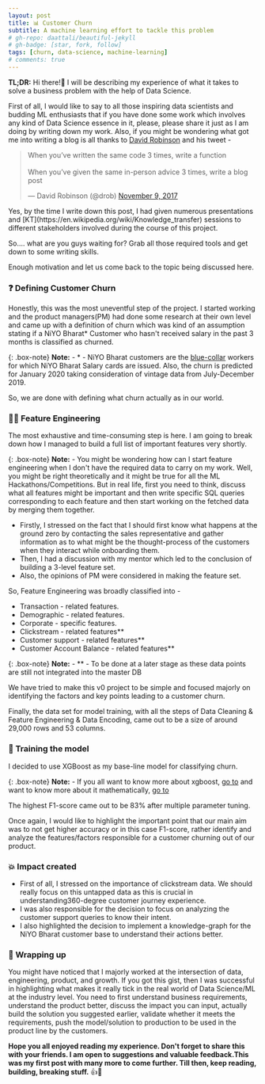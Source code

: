 ```yaml
---
layout: post
title: 📊 Customer Churn
subtitle: A machine learning effort to tackle this problem
# gh-repo: daattali/beautiful-jekyll
# gh-badge: [star, fork, follow]
tags: [churn, data-science, machine-learning]
# comments: true
---
```


**TL;DR:** Hi there!👋 I will be describing my experience of what it takes to solve a business problem with the help of Data Science. 

<!-- 
{: .box-note}
As Jeff Bezos once said, __"We see our customers as invited guests to a party, and we are the hosts. It’s our job every day to make every important aspect of the customer experience a little bit better.”__ 

So, in order to make customer experience more enjoyable, we should focus on improving our products and making them more responsive to the ever-increasing demands of a customer.
But first let us start by discussing what exactly customer churn means? -->

First of all, I would like to say to all those inspiring data scientists and budding ML enthusiasts that if you have done some work which involves any kind of Data Science essence in it, please, please share it just as I am doing by writing down my work. Also, if you might be wondering what got me into writing a blog is all thanks to [David Robinson](http://varianceexplained.org/) and his tweet - 

<blockquote class="twitter-tweet"><p lang="en" dir="ltr">When you’ve written the same code 3 times, write a function<br><br>When you’ve given the same in-person advice 3 times, write a blog post</p>&mdash; David Robinson (@drob) <a href="https://twitter.com/drob/status/928447584712253440?ref_src=twsrc%5Etfw">November 9, 2017</a></blockquote> <script async src="https://platform.twitter.com/widgets.js" charset="utf-8"></script>
Yes, by the time I write down this post, I had given numerous presentations and [KT](https://en.wikipedia.org/wiki/Knowledge_transfer) sessions to different stakeholders involved during the course of this project.

So.... what are you guys waiting for? Grab all those required tools and get down to some writing skills.

Enough motivation and let us come back to the topic being discussed here.


### ❓ Defining Customer Churn

Honestly, this was the most uneventful step of the project. 
I started working and the product managers(PM) had done some research at their own level and came up with a definition of churn which was kind of an assumption stating if a NiYO Bharat* Customer who hasn't received salary in the past 3 months is classified as churned.

{: .box-note}
**Note:** - * - NiYO Bharat customers are the [blue-collar](https://en.wikipedia.org/wiki/Blue-collar_worker) workers for which NiYO Bharat Salary cards are issued. Also, the churn is predicted for January 2020 taking consideration of vintage data from July-December 2019.

So, we are done with defining what churn actually as in our world.


### 👨‍🔬 Feature Engineering

The most exhaustive and time-consuming step is here. I am going to break down how I managed to build a full list of important features very shortly.

{: .box-note}
**Note:** - You might be wondering how can I start feature engineering when I don't have the required data to carry on my work. Well, you might be right theoretically and it might be true for all the ML Hackathons/Competitions. But in real life, first you need to think, discuss what all features might be important and then write specific SQL queries corresponding to each feature and then start working on the fetched data by merging them together.

- Firstly, I stressed on the fact that I should first know what happens at the ground zero by contacting the sales representative and gather information as to what might be the thought-process of the customers when they interact while onboarding them.
- Then, I had a discussion with my mentor which led to the conclusion of building a 3-level feature set.
- Also, the opinions of PM were  considered in making the feature set.

So, Feature Engineering was broadly classified into - 

- Transaction - related features. 
- Demographic - related features.
- Corporate - specific features.
- Clickstream - related features**
- Customer support - related features**
- Customer Account Balance - related features**

{: .box-note}
**Note:** - ** - To be done at a later stage as these data points are still not integrated into the master DB

We have tried to make this v0 project to be simple and focused majorly on identifying the factors and key points leading to a customer churn.

Finally, the data set for model training, with all the steps of Data Cleaning & Feature Engineering & Data Encoding, came out to be a size of around 29,000 rows and 53 columns.


### 🚆 Training the model

I decided to use XGBoost as my base-line model for classifying churn. 

{: .box-note}
**Note:** - If you all want to know more about xgboost, [go to](https://shirinsplayground.netlify.com/2018/11/ml_basics_gbm/) and want to know more about it mathematically, [go to](https://medium.com/syncedreview/tree-boosting-with-xgboost-why-does-xgboost-win-every-machine-learning-competition-ca8034c0b283)

The highest F1-score came out to be 83% after multiple parameter tuning. 
<!-- Insert image -->
Once again, I would like to highlight the important point that our main aim was to not get higher accuracy or in this case F1-score, rather identify and analyze the features/factors responsible for a customer churning out of our product.


### 💥 Impact created

- First of all, I stressed on the importance of clickstream data. We should really focus on this untapped data as this is crucial in understanding360-degree customer journey experience.
- I was also responsible for the decision to focus on analyzing the customer support queries to know their intent.
- I also highlighted the decision to implement a knowledge-graph for the NiYO Bharat customer base to understand their actions better.


### 🏁 Wrapping up

You might have noticed that I majorly worked at the intersection of data, engineering, product, and growth. If you got this gist, then I was successful in highlighting what makes it really tick in the real world of Data Science/ML at the industry level. You need to first understand business requirements, understand the product better, discuss the impact you can input, actually build the solution you suggested earlier, validate whether it meets the requirements, push the model/solution to production to be used in the product line by the customers.

__Hope you all enjoyed reading my experience. Don't forget to share this with your friends. I am open to suggestions and valuable feedback.This was my first post with many more to come further. Till then, keep reading, building, breaking stuff.__ 👍💯






